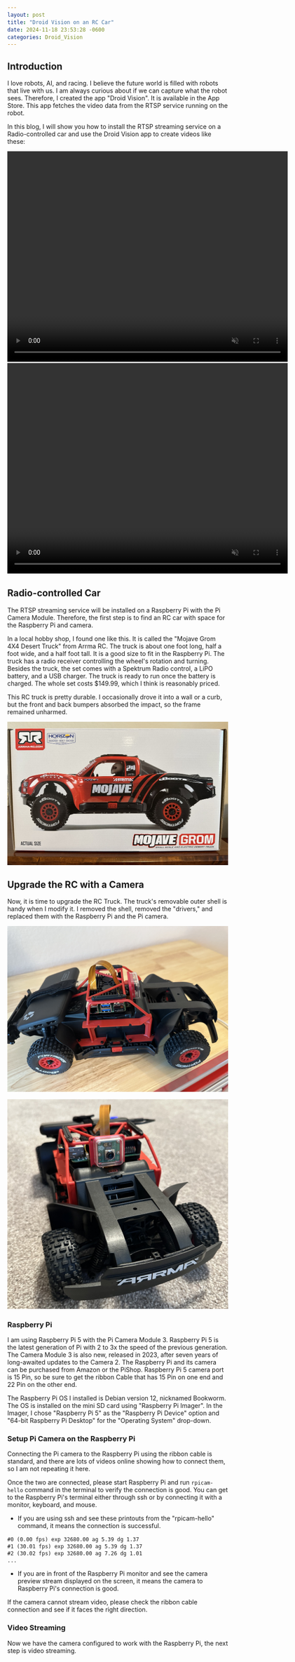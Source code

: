 ```yaml
---
layout: post
title: "Droid Vision on an RC Car"
date: 2024-11-18 23:53:28 -0600
categories: Droid_Vision
---
```

## Introduction
I love robots, AI, and racing. I believe the future world is filled with robots that live with us. I am always curious about if we can capture what the robot sees. Therefore, I created the app "Droid Vision". It is available in the App Store. This app fetches the video data from the RTSP service running on the robot. 

In this blog, I will show you how to install the RTSP streaming service on a Radio-controlled car and use the Droid Vision app to create videos like these:

<video width="640" height="480" preload="auto" muted controls>
  <source src="/assets/robot_truck.mp4" type="video/mp4">
</video>

<video width="640" height="480" preload="auto" muted controls>
  <source src="/assets/cat.mp4" type="video/mp4">
</video>

## Radio-controlled Car

The RTSP streaming service will be installed on a Raspberry Pi with the Pi Camera Module. Therefore, the first step is to find an RC car with space for the Raspberry Pi and camera. 

In a local hobby shop, I found one like this. It is called the "Mojave Grom 4X4 Desert Truck" from Arrma RC. The truck is about one foot long, half a foot wide, and a half foot tall. It is a good size to fit in the Raspberry Pi. The truck has a radio receiver controlling the wheel's rotation and turning. Besides the truck, the set comes with a Spektrum Radio control, a LiPO battery, and a USB charger. The truck is ready to run once the battery is charged. The whole set costs $149.99, which I think is reasonably priced. 

This RC truck is pretty durable. I occasionally drove it into a wall or a curb, but the front and back bumpers absorbed the impact, so the frame remained unharmed. 

![RC Car](/assets/IMG_2725.jpeg)

## Upgrade the RC with a Camera

Now, it is time to upgrade the RC Truck. The truck's removable outer shell is handy when I modify it. I removed the shell, removed the "drivers," and replaced them with the Raspberry Pi and the Pi camera.

![RC_PI_1](/assets/IMG_2724.jpeg)

![RC_PI_2](/assets/IMG_2675.jpeg)

### Raspberry Pi

I am using Raspberry Pi 5 with the Pi Camera Module 3. Raspberry Pi 5 is the latest generation of Pi with 2 to 3x the speed of the previous generation. The Camera Module 3 is also new, released in 2023, after seven years of long-awaited updates to the Camera 2. The Raspberry Pi and its camera can be purchased from Amazon or the PiShop. Raspberry Pi 5 camera port is 15 Pin, so be sure to get the ribbon Cable that has 15 Pin on one end and 22 Pin on the other end. 

The Raspberry Pi OS I installed is Debian version 12, nicknamed Bookworm. The OS is installed on the mini SD card using "Raspberry Pi Imager". In the Imager, I chose "Raspberry Pi 5" as the "Raspberry Pi Device" option and "64-bit Raspberry Pi Desktop" for the "Operating System" drop-down. 

### Setup Pi Camera on the Raspberry Pi

Connecting the Pi camera to the Raspberry Pi using the ribbon cable is standard, and there are lots of videos online showing how to connect them, so I am not repeating it here. 

Once the two are connected, please start Raspberry Pi and run `rpicam-hello` command in the terminal to verify the connection is good. You can get to the Raspberry Pi's terminal either through ssh or by connecting it with a monitor, keyboard, and mouse. 

* If you are using ssh and see these printouts from the "rpicam-hello" command, it means the connection is successful. 
```
#0 (0.00 fps) exp 32680.00 ag 5.39 dg 1.37
#1 (30.01 fps) exp 32680.00 ag 5.39 dg 1.37
#2 (30.02 fps) exp 32680.00 ag 7.26 dg 1.01
...
```

* If you are in front of the Raspberry Pi monitor and see the camera preview stream displayed on the screen, it means the camera to Raspberry Pi's connection is good. 

If the camera cannot stream video, please check the ribbon cable connection and see if it faces the right direction. 

### Video Streaming

Now we have the camera configured to work with the Raspberry Pi, the next step is video streaming.  
